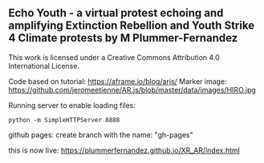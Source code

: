 Echo Youth - a virtual protest echoing and amplifying Extinction Rebellion and Youth Strike 4 Climate protests 
by M Plummer-Fernandez
---

This work is licensed under a Creative Commons Attribution 4.0 International License.



Code based on tutorial: https://aframe.io/blog/arjs/
Marker image: https://github.com/jeromeetienne/AR.js/blob/master/data/images/HIRO.jpg



Running server to enable loading files:

```
python -m SimpleHTTPServer 8888
```

github pages: create branch with the name: "gh-pages"

this is now live:
https://plummerfernandez.github.io/XR_AR/index.html

